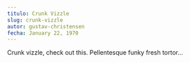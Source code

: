```yaml
---
titulo: Crunk Vizzle
slug: crunk-vizzle
autor: gustav-christensen
fecha: January 22, 1970
---
```

Crunk vizzle, check out this. Pellentesque funky fresh tortor...
